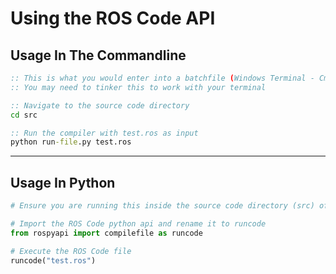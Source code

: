 # Using the ROS Code API

## Usage In The Commandline

```bat
:: This is what you would enter into a batchfile (Windows Terminal - Cmd) to use ROS Code
:: You may need to tinker this to work with your terminal

:: Navigate to the source code directory
cd src

:: Run the compiler with test.ros as input
python run-file.py test.ros
```

___

## Usage In Python

```python
# Ensure you are running this inside the source code directory (src) of the project

# Import the ROS Code python api and rename it to runcode
from rospyapi import compilefile as runcode

# Execute the ROS Code file
runcode("test.ros")
```
